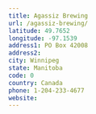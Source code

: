 ```yaml
---
title: Agassiz Brewing
url: /agassiz-brewing/
latitude: 49.7652
longitude: -97.1539
address1: PO Box 42008
address2: 
city: Winnipeg
state: Manitoba
code: 0
country: Canada
phone: 1-204-233-4677
website: 
---
```


